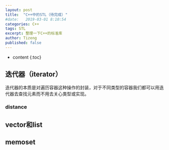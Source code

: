 ```yaml
---
layout: post
title:  "C++中的STL（待完成）"
#date:   2019-03-01 8:10:54
categories: C++
tags: STL
excerpt: 整理一下C++的标准库
author: Tizeng
published: false
---
```


* content
{:toc}

## 迭代器（iterator）

迭代器的本质是对遍历容器这种操作的封装，对于不同类型的容器我们都可以用迭代器去查找元素而不用去关心类型或实现。

### distance

## vector和list

## memoset
